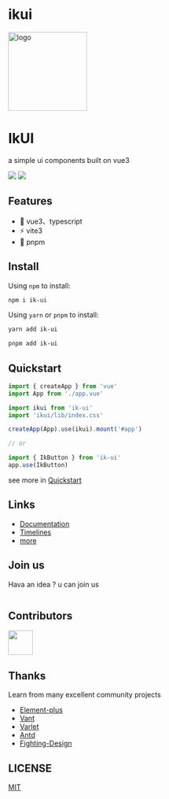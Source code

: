# ikui

<p>
  <img alt="logo" src="https://laine001.github.io/ik-ui/logo3.jpg" width="160" height="160" />
</p>

<h1>
  IkUI
</h1>

<p>
  a simple ui components built on vue3
</p>

<p>
  <img src="https://github.com/LAINE001/ik-ui/actions/workflows/pages.yml/badge.svg?branch=master" />
  <a href="https://www.npmjs.com/package/ikuiv"><img src="https://badgen.net/npm/v/ikuiv" /></a>
</p>

## Features

- 🏀 vue3、typescript
- ⚡ vite3
- 🌈 pnpm

## Install

Using `npm` to install:

```bash
npm i ik-ui
```

Using `yarn` or `pnpm` to install:

```bash
yarn add ik-ui

pnpm add ik-ui
```

## Quickstart

```js
import { createApp } from 'vue'
import App from './app.vue'

import ikui from 'ik-ui'
import 'ikui/lib/index.css'

createApp(App).use(ikui).mount('#app')

// or

import { IkButton } from 'ik-ui'
app.use(IkButton)
```

see more in [Quickstart](https://laine001.github.io/ik-ui)

## Links

- [Documentation](https://laine001.github.io/ik-ui)
- [Timelines](https://laine001.github.io/ik-ui)
- [more](https://laine001.github.io/ik-ui)

## Join us

Hava an idea ? u can join us

<p>
  <img src="" />
</p>

## Contributors

<a href="https://github.com/LAINE001/ik-ui/graphs/contributors">
  <img src="https://contrib.rocks/image?repo=laine001/ik-ui" width="50" />
</a>

## Thanks

Learn from many excellent community projects

- [Element-plus](https://github.com/element-plus/element-plus)
- [Vant](https://github.com/youzan/vant)
- [Varlet](https://github.com/varletjs/varlet)
- [Antd](https://ant.design/index-cn)
- [Fighting-Design](https://github.com/LAINE001/fighting-design)

## LICENSE

[MIT](https://github.com/LAINE001/ik-ui/blob/master/LICENSE)
